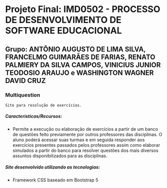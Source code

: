 # Projeto Final: IMD0502 - PROCESSO DE DESENVOLVIMENTO DE SOFTWARE EDUCACIONAL

## Grupo:  ANTÔNIO AUGUSTO DE LIMA SILVA, FRANCELMO GUIMARÃES DE FARIAS, RENATO PALMIERY DA SILVA CAMPOS, VINICIUS JUNIOR TEODOSIO ARAUJO e WASHINGTON WAGNER DAVID CRUZ

### Multiquestion
    
    Site para resolução de exercícios.

##### Características/Recursos:

- Permite a execução ou elaboração de exercícios a partir de um banco de questões feito previamente por outros professores das disciplinas. O aluno poderá acessar suas turmas e em seguida responder aos exercícios presentes passados pelos professores assim como elaborar simulados a partir do banco para resolver questões dos mais diversos assuntos disponibilizados para as disciplinas.

##### Site desenvolvido utilizando as tecnologias:

- Framework CSS baseado em Bootstrap 5
